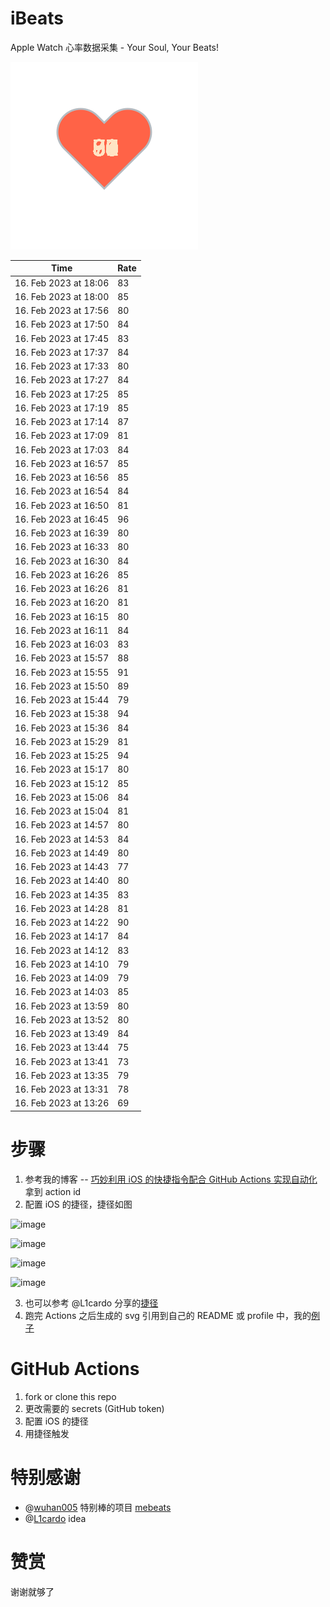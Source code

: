 # iBeats
Apple Watch 心率数据采集 - Your Soul, Your Beats!

![](./files/heart.svg)

<!--START_SECTION:my_heart_rate-->
| Time | Rate | 
 | ---- | ---- | 
| 16. Feb 2023 at 18:06 | 83 |
| 16. Feb 2023 at 18:00 | 85 |
| 16. Feb 2023 at 17:56 | 80 |
| 16. Feb 2023 at 17:50 | 84 |
| 16. Feb 2023 at 17:45 | 83 |
| 16. Feb 2023 at 17:37 | 84 |
| 16. Feb 2023 at 17:33 | 80 |
| 16. Feb 2023 at 17:27 | 84 |
| 16. Feb 2023 at 17:25 | 85 |
| 16. Feb 2023 at 17:19 | 85 |
| 16. Feb 2023 at 17:14 | 87 |
| 16. Feb 2023 at 17:09 | 81 |
| 16. Feb 2023 at 17:03 | 84 |
| 16. Feb 2023 at 16:57 | 85 |
| 16. Feb 2023 at 16:56 | 85 |
| 16. Feb 2023 at 16:54 | 84 |
| 16. Feb 2023 at 16:50 | 81 |
| 16. Feb 2023 at 16:45 | 96 |
| 16. Feb 2023 at 16:39 | 80 |
| 16. Feb 2023 at 16:33 | 80 |
| 16. Feb 2023 at 16:30 | 84 |
| 16. Feb 2023 at 16:26 | 85 |
| 16. Feb 2023 at 16:26 | 81 |
| 16. Feb 2023 at 16:20 | 81 |
| 16. Feb 2023 at 16:15 | 80 |
| 16. Feb 2023 at 16:11 | 84 |
| 16. Feb 2023 at 16:03 | 83 |
| 16. Feb 2023 at 15:57 | 88 |
| 16. Feb 2023 at 15:55 | 91 |
| 16. Feb 2023 at 15:50 | 89 |
| 16. Feb 2023 at 15:44 | 79 |
| 16. Feb 2023 at 15:38 | 94 |
| 16. Feb 2023 at 15:36 | 84 |
| 16. Feb 2023 at 15:29 | 81 |
| 16. Feb 2023 at 15:25 | 94 |
| 16. Feb 2023 at 15:17 | 80 |
| 16. Feb 2023 at 15:12 | 85 |
| 16. Feb 2023 at 15:06 | 84 |
| 16. Feb 2023 at 15:04 | 81 |
| 16. Feb 2023 at 14:57 | 80 |
| 16. Feb 2023 at 14:53 | 84 |
| 16. Feb 2023 at 14:49 | 80 |
| 16. Feb 2023 at 14:43 | 77 |
| 16. Feb 2023 at 14:40 | 80 |
| 16. Feb 2023 at 14:35 | 83 |
| 16. Feb 2023 at 14:28 | 81 |
| 16. Feb 2023 at 14:22 | 90 |
| 16. Feb 2023 at 14:17 | 84 |
| 16. Feb 2023 at 14:12 | 83 |
| 16. Feb 2023 at 14:10 | 79 |
| 16. Feb 2023 at 14:09 | 79 |
| 16. Feb 2023 at 14:03 | 85 |
| 16. Feb 2023 at 13:59 | 80 |
| 16. Feb 2023 at 13:52 | 80 |
| 16. Feb 2023 at 13:49 | 84 |
| 16. Feb 2023 at 13:44 | 75 |
| 16. Feb 2023 at 13:41 | 73 |
| 16. Feb 2023 at 13:35 | 79 |
| 16. Feb 2023 at 13:31 | 78 |
| 16. Feb 2023 at 13:26 | 69 |

<!--END_SECTION:my_heart_rate-->

# 步骤
1. 参考我的博客 -- [巧妙利用 iOS 的快捷指令配合 GitHub Actions 实现自动化](https://github.com/yihong0618/gitblog/issues/198) 拿到 action id
2. 配置 iOS 的捷径，捷径如图

![image](https://user-images.githubusercontent.com/15976103/122154218-0db0b480-ce97-11eb-93bb-5aec07c558dc.png)

![image](https://user-images.githubusercontent.com/15976103/122154236-186b4980-ce97-11eb-8e4b-70551a0391ae.png)

![image](https://user-images.githubusercontent.com/15976103/122154268-2d47dd00-ce97-11eb-902e-3acf292265a9.png)

![image](https://user-images.githubusercontent.com/15976103/122174055-fa144680-ceb4-11eb-9be2-3eb83cd516f7.png)

3. 也可以参考 @L1cardo 分享的[捷径](https://www.icloud.com/shortcuts/6ab6047b459c41ad822ad6b94b1c03d4)
4. 跑完 Actions 之后生成的 svg 引用到自己的 README 或 profile 中，我的[例子](https://github.com/yihong0618) 

# GitHub Actions

1. fork or clone this repo
2. 更改需要的 secrets (GitHub token)
3. 配置 iOS 的捷径
4. 用捷径触发

# 特别感谢
- @[wuhan005](https://github.com/wuhan005) 特别棒的项目 [mebeats](https://github.com/wuhan005/mebeats)
- @[L1cardo](https://github.com/L1cardo) idea

# 赞赏
谢谢就够了
